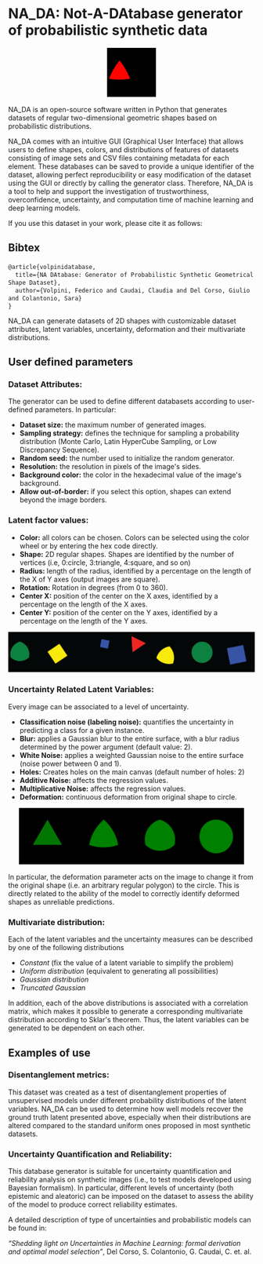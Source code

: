 # NA_DA: Not-A-DAtabase generator of probabilistic synthetic data 
<p align="center">
<img src="./logo.gif">
</p>

NA_DA is an open-source software written in Python that generates datasets of regular two-dimensional geometric shapes based on probabilistic distributions. 

NA_DA comes with an intuitive GUI (Graphical User Interface) that allows users to define shapes, colors, and distributions of features of datasets consisting of image sets and CSV files containing metadata for each element. These databases can be saved to provide a unique identifier of the dataset, allowing perfect reproducibility or easy modification of the dataset using the GUI or directly by calling the generator class. Therefore, NA_DA is a tool to help and support the investigation of trustworthiness, overconfidence, uncertainty, and computation time of machine learning and deep learning models.
 
If you use this dataset in your work, please cite it as follows:

## Bibtex

```
@article{volpinidatabase,
  title={NA DAtabase: Generator of Probabilistic Synthetic Geometrical Shape Dataset},
  author={Volpini, Federico and Caudai, Claudia and Del Corso, Giulio and Colantonio, Sara}
}
```

NA_DA can generate datasets of 2D shapes with customizable dataset attributes, latent variables, uncertainty, deformation and their multivariate distributions.

## User defined parameters

### Dataset Attributes:
The generator can be used to define different databasets according to user-defined parameters. In particular:
* **Dataset size:** the maximum number of generated images.
* **Sampling strategy:** defines the technique for sampling a probability distribution (Monte Carlo, Latin HyperCube Sampling, or Low Discrepancy Sequence).
* **Random seed:** the number used to initialize the random generator.
* **Resolution:** the resolution in pixels of the image's sides.
* **Background color:** the color in the hexadecimal value of the image's background.
* **Allow out-of-border:** if you select this option, shapes can extend beyond the image borders.

### Latent factor values:

* **Color:** all colors can be chosen. Colors can be selected using the color wheel or by entering the hex code directly.
* **Shape:** 2D regular shapes. Shapes are identified by the number of vertices (i.e, 0:circle, 3:triangle, 4:square, and so on)
* **Radius:** length of the radius, identified by a percentage on the length of the X of Y axes (output images are square).
* **Rotation:** Rotation in degrees (from 0 to 360).
* **Center X:** position of the center on the X axes, identified by a percentage on the length of the X axes. 
* **Center Y:** position of the center on the Y axes, identified by a percentage on the length of the Y axes. 

<p align="center">
  <img width="800" src="./NA_DAtabase_GUI/img_example.png">
</p>

### Uncertainty Related Latent Variables:

Every image can be associated to a level of uncertainty.
* **Classification noise (labeling noise):** quantifies the uncertainty in predicting a class for a given instance.
* **Blur:** applies a Gaussian blur to the entire surface, with a blur radius determined by the power argument (default value: 2).
* **White Noise:** applies a weighted Gaussian noise to the entire surface (noise power between 0 and 1). 
* **Holes:** Creates holes on the main canvas (default number of holes: 2) 
* **Additive Noise:** affects the regression values.
* **Multiplicative Noise:** affects the regression values.
* **Deformation:** continuous deformation from original shape to circle.

<p align="center">
  <img width="460" src="./NA_DAtabase_GUI/img_morph.png">
</p>

In particular, the deformation parameter acts on the image to change it from the original shape (i.e. an arbitrary regular polygon) to the circle.  This is directly related to the ability of the model to correctly identify deformed shapes as unreliable predictions.

### Multivariate distribution:

Each of the latent variables and the uncertainty measures can be described by one of the following distributions
* *Constant* (fix the value of a latent variable to simplify the problem)
* *Uniform distribution* (equivalent to generating all possibilities)
* *Gaussian distribution*
* *Truncated Gaussian*

In addition, each of the above distributions is associated with a correlation matrix, which makes it possible to generate a corresponding multivariate distribution according to Sklar's theorem.  Thus, the latent variables can be generated to be dependent on each other.

## Examples of use

### Disentanglement metrics:

This dataset was created as a test of disentanglement properties of unsupervised models under different probability distributions of the latent variables. NA_DA can be used to determine how well models recover the ground truth latent presented above, especially when their distributions are altered compared to the standard uniform ones proposed in most synthetic datasets.

### Uncertainty Quantification and Reliability:

This database generator is suitable for uncertainty quantification and reliability analysis on synthetic images (i.e., to test models developed using Bayesian formalism). In particular, different levels of uncertainty (both epistemic and aleatoric) can be imposed on the dataset to assess the ability of the model to produce correct reliability estimates.

A detailed description of type of uncertainties and probabilistic models can be found in:

*“Shedding light on Uncertainties in Machine Learning: formal derivation and optimal model selection”*, Del Corso, S. Colantonio, G. Caudai, C. et. al. 


